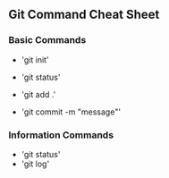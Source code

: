 ## Git Command Cheat Sheet


### Basic Commands

* 'git init'
* 'git status'

* 'git add .'
* 'git commit -m "message"'

### Information Commands
* 'git status'
* 'git log'

